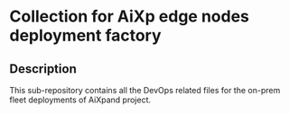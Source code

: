 # Collection for AiXp edge nodes deployment factory


## Description

This sub-repository contains all the DevOps related files for the on-prem fleet deployments of AiXpand project.